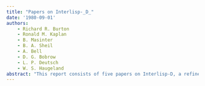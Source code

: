 ```yaml
---
title: "Papers on Interlisp-_D_"
date: '1980-09-01'
authors: 
    - Richard R. Burton
    - Ronald M. Kaplan
    - B. Masinter
    - B. A. Sheil
    - A. Bell
    - D. G. Bobrow
    - L. P. Deutsch
    - W. S. Haugeland
abstract: "This report consists of five papers on Interlisp-D, a refinement and implementation of the Interlisp virtual machine [Moore, 76] which supports the Interlisp programming system [Teitelman et al., 78] on the Dolphin and Dorado personal computers."
---
```


